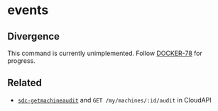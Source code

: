# events

## Divergence

This command is currently unimplemented. Follow [DOCKER-78](http://smartos.org/bugview/DOCKER-78) for progress.

## Related

- [`sdc-getmachineaudit`](https://apidocs.joyent.com/cloudapi/#MachineAudit) and `GET /my/machines/:id/audit` in CloudAPI

